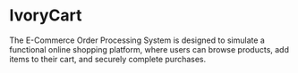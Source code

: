 # IvoryCart
The E-Commerce Order Processing System is designed to simulate a functional online shopping platform, where users can browse products, add items to their cart, and securely complete purchases.
